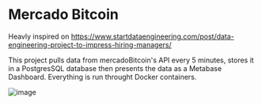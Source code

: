 # Mercado Bitcoin
Heavly inspired on https://www.startdataengineering.com/post/data-engineering-project-to-impress-hiring-managers/

This project pulls data from mercadoBitcoin's API every 5 minutes, stores it in a PostgresSQL database then presents the data as a Metabase Dashboard.
Everything is run throught Docker containers.

![image](https://user-images.githubusercontent.com/69370411/142881134-2d772ab5-497c-4423-9291-448d44eae067.png)
